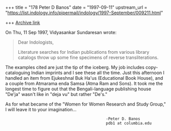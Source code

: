 +++
title = "178 Peter D Banos"
date = "1997-09-11"
upstream_url = "https://list.indology.info/pipermail/indology/1997-September/009211.html"

+++
[Archive link](https://list.indology.info/pipermail/indology/1997-September/009211.html)

On Thu, 11 Sep 1997, Vidyasankar Sundaresan wrote:

> Dear Indologists,
>
> Literature searches for Indian publications from various library catalogs
> throw up some fine specimens of reverse transliterations.

The examples cited are just the tip of the iceberg. My job includes
copy-cataloguing Indian imprints and I see these all the time.
Just this afternoon I handled an item from Ejukeshnal Buk Ha'us
(Educational Book House), and a couple from Atmarama enda Samsa (Atma Ram
and Sons).
It took me the longest time to figure out that the Bengali-language
publishing house "De'ja" wasn't like in "deja vu" but rather "De's."

As for what became of the "Women for Women Research and Study Group," I
will leave it to your imagination...

                                                -Peter D. Banos
                                                pdb1 at columbia.edu



